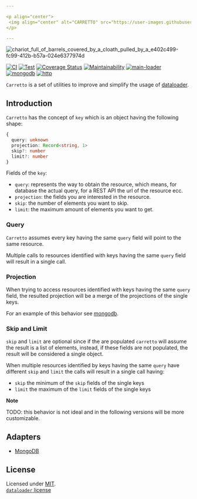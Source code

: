 ```yaml
---

<p align="center">
 <img align="center" alt="CARRETTO" src="https://user-images.githubusercontent.com/1620916/216588133-2ebcacd8-0ede-4b01-a863-cffdd0e041c6.png">
</p>

---
```


![chariot_full_of_barrels_covered_by_a_cloath_pulled_by_a_e402c499-fc99-412b-b57a-024e6377974d](https://user-images.githubusercontent.com/1620916/216587459-568a3504-7998-4979-952c-e75fd03440b9.png)

[![CI](https://github.com/ducktors/carretto/actions/workflows/ci.yml/badge.svg?branch=main)](https://github.com/ducktors/carretto/actions/workflows/ci.yml) [![Test](https://github.com/ducktors/carretto/actions/workflows/test.yaml/badge.svg)](https://github.com/ducktors/carretto/actions/workflows/test.yaml) [![Coverage Status](https://coveralls.io/repos/github/ducktors/carretto/badge.svg)](https://coveralls.io/github/ducktors/carretto) [![Maintainability](https://api.codeclimate.com/v1/badges/1099ccb45fa45a4d0507/maintainability)](https://codeclimate.com/github/ducktors/carretto/maintainability) 
[![main-loader](https://img.shields.io/npm/v/@carretto/main-loader?label=main-loader)](https://www.npmjs.com/package/@carretto/main-loader)
[![mongodb](https://img.shields.io/npm/v/@carretto/mongodb?label=mongodb)](https://www.npmjs.com/package/@carretto/mongodb)
[![http](https://img.shields.io/npm/v/@carretto/http?label=http)](https://www.npmjs.com/package/@carretto/http)

`Carretto` is a set of utilities to improve and simplify the usage of [dataloader](https://github.com/graphql/dataloader).

## Introduction

`Carretto` has the concept of `key` which is an object having the following shape:

```ts
{
  query: unknown
  projection: Record<string, 1>
  skip?: number
  limit?: number
}
```

Fields of the `key`:

- `query`: represents the way to obtain the resource, which means, for database the actual query, for a REST API the url of the resource ecc.
- `projection`: the fields you are interested in the resource.
- `skip`: the number of elements you want to skip.
- `limit`: the maximum amount of elements you want to get.

### Query

`Carretto` assumes every key having the same `query` field will point to the same resource.

Multiple calls to resources identified with keys having the same `query` field will result in a single call.

### Projection

When trying to access resources identified with keys having the same `query` field, the resulted projection will be a merge of the projections of the single keys.

For an example of this behavior see [mongodb](./packages/mongodb/README.md).

### Skip and Limit

`skip` and `limit` are optional since if the are populated `carretto` will assume the result is a list of elements, instead, if these fields are not populated, the result will be considered a single object.

When multiple resources identified by keys having the same `query` have different `skip` and `limit` the calls will result in a single call having:

- `skip` the minimum of the `skip` fields of the single keys
- `limit` the maximum of the `limit` fields of the single keys

**Note**

TODO: this behavior is not ideal and in the following versions will be more customizable.

## Adapters

- [MongoDB](./packages/mongodb/README.md)

## License

Licensed under [MIT](./LICENSE).<br/>
[`dataloader` license](https://github.com/graphql/dataloader/blob/main/LICENSE)
